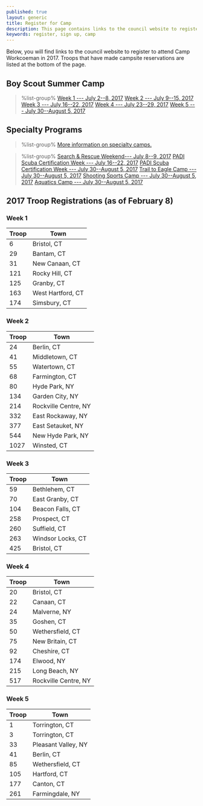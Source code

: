 ```yaml
---
published: true
layout: generic
title: Register for Camp
description: This page contains links to the council website to register to attend summer camp at Camp Workcoeman.
keywords: register, sign up, camp
---
```


Below, you will find links to the council website to register to attend Camp Workcoeman in 2017. Troops that have made campsite reservations are listed at the bottom of the page.

## Boy Scout Summer Camp

> %list-group%
> <a href="https://www.ctrivers.org/event/camp-workcoeman-session-1/4817" class="list-group-item">Week 1 --- July 2--8, 2017</a>
> <a href="https://www.ctrivers.org/event/camp-workcoeman-session-2/4818" class="list-group-item">Week 2 --- July 9--15, 2017</a>
> <a href="https://www.ctrivers.org/event/camp-workcoeman-session-3/4855" class="list-group-item">Week 3 --- July 16--22, 2017</a>
> <a href="https://www.ctrivers.org/event/camp-workcoeman-session-4/4856" class="list-group-item">Week 4 --- July 23--29, 2017</a>
> <a href="https://www.ctrivers.org/event/camp-workcoeman-session-5/4857" class="list-group-item">Week 5 --- July 30--August 5, 2017</a>

## Specialty Programs

> %list-group%
> <a href="{{ site.url }}/boy-scouts/specialty/" class="list-group-item">More information on specialty camps.</a>

> %list-group%
> <a href="https://www.ctrivers.org/event/camp-workcoeman-specialty-camp-search-and-rescue-weekend/6463" class="list-group-item">Search & Rescue Weekend--- July 8--9, 2017</a>
> <a href="https://www.ctrivers.org/event/camp-workcoeman-specialty-camp-padi-scub-certification/6460" class="list-group-item">PADI Scuba Certification Week --- July 16--22, 2017</a>
> <a href="https://www.ctrivers.org/event/camp-workcoeman-specialty-camp-padi-scub-certification/6461" class="list-group-item">PADI Scuba Certification Week --- July 30--August 5, 2017</a>
> <a href="https://www.ctrivers.org/event/trail-to-eagle-camp-workcoeman/4873" class="list-group-item">Trail to Eagle Camp --- July 30--August 5, 2017</a>
> <a href="https://www.ctrivers.org/event/camp-workcoeman-specialty-camp-shooting-sports-camp/6462" class="list-group-item">Shooting Sports Camp --- July 30--August 5, 2017</a>
> <a href="https://www.ctrivers.org/event/camp-workcoeman-specialty-week-aquatics-week/6459" class="list-group-item">Aquatics Camp --- July 30--August 5, 2017</a>

## 2017 Troop Registrations (as of February 8)

### Week 1

Troop   | Town
--------|-----------------------
6       | Bristol, CT
29      | Bantam, CT
31      | New Canaan, CT
121     | Rocky Hill, CT
125     | Granby, CT
163     | West Hartford, CT
174     | Simsbury, CT

### Week 2

Troop   | Town
--------|-----------------------
24      | Berlin, CT
41      | Middletown, CT
55      | Watertown, CT
68      | Farmington, CT
80      | Hyde Park, NY
134     | Garden City, NY
214     | Rockville Centre, NY
332     | East Rockaway, NY
377     | East Setauket, NY
544     | New Hyde Park, NY
1027    | Winsted, CT

### Week 3

Troop   | Town
--------|-----------------------
59      | Bethlehem, CT
70      | East Granby, CT
104     | Beacon Falls, CT
258     | Prospect, CT
260     | Suffield, CT
263     | Windsor Locks, CT
425     | Bristol, CT

### Week 4

Troop   | Town
--------|-----------------------
20      | Bristol, CT
22      | Canaan, CT
24      | Malverne, NY
35      | Goshen, CT
50      | Wethersfield, CT
75      | New Britain, CT
92      | Cheshire, CT
174     | Elwood, NY
215     | Long Beach, NY
517     | Rockville Centre, NY

### Week 5

Troop   | Town
--------|-----------------------
1       | Torrington, CT
3       | Torrington, CT
33      | Pleasant Valley, NY
41      | Berlin, CT
85      | Wethersfield, CT
105     | Hartford, CT
177     | Canton, CT
261     | Farmingdale, NY
